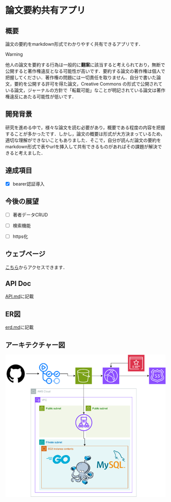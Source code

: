 # 論文要約共有アプリ
## 概要
論文の要約をmarkdown形式でわかりやすく共有できるアプリです．
> [!WARNING]
> 他人の論文を要約する行為は一般的に**翻案**に該当すると考えられており，無断で公開すると著作権違反となる可能性が高いです．要約する論文の著作権は個人で把握してください．著作権の問題には一切責任を取りません．自分で書いた論文，要約を公開する許可を得た論文，Creative Commons の形式で公開されている論文，ジャーナルの方針で「転載可能」なことが明記されている論文は著作権違反にあたる可能性が低いです．

## 開発背景
研究を進める中で，様々な論文を読む必要があり，概要である程度の内容を把握することが多かったです．しかし，論文の概要は形式が大方決まっているため，適切な理解ができないこともありました．そこで，自分が読んだ論文の要約をmarkdown形式で表やurlを挿入して共有できるものがあればその課題が解決できると考えました．

## 達成項目
- [x] bearer認証導入

## 今後の展望
- [ ] 著者データCRUD
- [ ] 検索機能
- [ ] https化


## ウェブページ
[こちら](https://share-papers.net/#/)からアクセスできます．

## API Doc
[API.md](/API.md)に記載

## ER図
[erd.md](/erd.md)に記載

## アーキテクチャー図
![](/aws.drawio.png)
